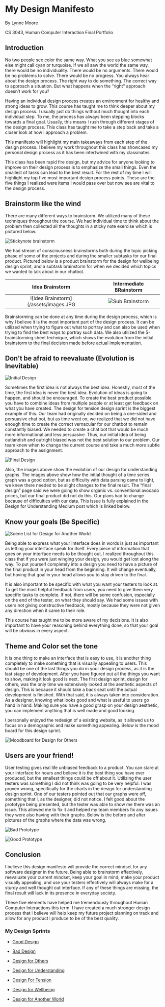 # My Design Manifesto
By Lynne Moore

CS 3043, Human Computer Interaction Final Portfolio

## Introduction

No two people see color the same way. What you see as blue somewhat else might call cyan or turquoise. If we all saw the world the same way, there would be no individuality. There would be no arguments. There would be no problems to solve. There would be no progress. You always hear about the design process. The right way to do something. The correct way to approach a situation. But what happens when the “right” approach doesn’t work for you?

Having an individual design process creates an environment for healthy and strong ideas to grow. This course has taught me to think deeper about my design process. I usually just do things without much thought into each individual step. To me, the process has always been stepping blocks towards a final goal. Usually, this means I rush through different stages of the design process. This class has taught me to take a step back and take a closer look at how I approach a problem. 

This manifesto will highlight my main takeaways from each step of the design process. I believe my work throughout this class has showcased my personal design process as it has been intertwined with my classmates.

This class has been rapid fire design, but my advice for anyone looking to improve on their design process is to emphasize the small things. Even the smallest of tasks can lead to the best result. For the rest of my time I will highlight my top five most important design process points. These are the five things I realized were items I would pass over but now see are vital to the design process.

## Brainstorm like the wind

There are many different ways to brainstorm. We utilized many of these techniques throughout the course. We had individual time to think about the problem then collected all the thoughts in a sticky note exercise which is pictured below.

![Stickynote brainstorm](/assets/IMG_8340.JPG)

We had stream of consciousness brainstorms both during the topic picking phase of some of the projects and during the smaller subtasks for our final product. Pictured below is a product brainstorm for the design for wellbeing design sprint, and a subtask brainstorm for when we decided which topics we wanted to talk about in our chatbot. 


Idea Brainstorm                        |  Intermediate BRainstorm
:-------------------------------------:|:-------------------------:
![Idea Brainstorm](/assets/images.JPG  |  ![Sub Brainstorm](/assets/Brainstorm.JPG)


Brainstorming can be done at any time during the design process, which is why I believe it is the most important part of the design process. It can be utilized when trying to figure out what to portray and can also be used when trying to find the best ways to portray such data. We also utilized the 5-brainstorming sheet technique, which shows the evolution from the initial brainstorm to the final decision made before actual implementation. 


## Don't be afraid to reevaluate (Evolution is Inevitable)

![Initial Design](/assets/initial_design.jpg)

Sometimes the first idea is not always the best idea. Honestly, most of the time, the first idea is never the best idea. Evolution of ideas is going to happen, and should be encouraged. To create the best product possible you have to combine ideas from multiple people or at least get feedback on what you have created. The design for tension design sprint is the biggest example of this. Our team had originally decided on being a one-sided and persuasive chat bot, but as time went on, we realized that we did not have enough time to create the correct vernacular for our chatbot to remain constantly biased. We needed to create a chat bot that would be much more informational and less persuasive. Thus, our initial idea of being outlandish and outright biased was not the best solution to our problem. Our team knew when to change the current course and take a much more subtle approach to the assignment. 

![Final Design](/assets/designs_final.jpg)

Also, the images above show the evolution of our design for understanding graphs. The images above show how the initial thought of a time series graph was a good option, but as difficulty with data parsing came to light, we knew there needed to be slight changes to the final result. The “final design” page said we were going to show organic vs. conventional avocado prices, but our final product did not do this. Our plans had to change because of difficulties with our data. This issue is fully explained in the Design for Understanding Medium post which is linked below. 

## Know your goals (Be Specific)
![Scene List for Design for Another World](/assets/Goals.JPG)

Being able to express what your interface does in words is just as important as letting your interface speak for itself. Every piece of information that goes on your  interface needs to be thought out. I realized throughout this class that if you were just winging your design, you would get lost along the way. To put yourself completely into a design you need to have a picture of the final product in your head from the beginning. It will change eventually, but having that goal in your head allows you to stay driven to the final.

It is also important to be specific with what you want your testers to look at. To get the most helpful feedback from users, you need to give them very specific tasks to complete. If not, there will be some confusion, especially on the end of the tester, on what they should say. We had some issues with users not giving constructive feedback, mostly because they were not given any direction when it came to their role. 

This course has taught me to be more aware of my decisions. It is also important to have your reasoning behind everything done, so that your goal will be obvious in every aspect.

## Theme and Color set the tone
It is one thing to make an interface that is easy to use, it is another thing completely to make something that is visually appealing to users. This should be one of the last things you do in your design process, as it is the last stage of development. After you have figured out all the things you want to show, making it look good is next. The first design sprint, design for others, was the only time we extensively looked at the aesthetic aspects of design. This is because it should take a back seat until the actual development is finished. With that said, it is always taken into consideration. As a designer, knowing what looks good and what is useful to users go hand in hand. Making sure you have a good grasp on your design aesthetic, you can implement anything that is well made and good looking. 

I personally enjoyed the redesign of a existing website, as it allowed us to focus on a demographic and make something appealing. Below is the mood board for this design sprint. 

![Moodboard for Design for Others](/assets/mood.JPG)

## Users are your friend!

User testing gives real life unbiased feedback to a product. You can stare at your interface for hours and believe it is the best thing you have ever produced, but the smallest things could be off about it. Utilizing the user testers was something I did not think was going to be very helpful. I was proven wrong, specifically for the charts in the design for understanding design sprint. One of our testers pointed out that our graphs were off, something that I, as the designer, did not notice. I felt good about the prototype being presented, but the tester was able to show me there was an issue. This allowed me to fix it and helped my team members fix any issues they were also having with their graphs. Below is the before and after pictures of the graphs where the data was wrong. 

![Bad Prototype](/assets/badprototypes.JPG)

![Good Prototype](/assets/actualcorrectdatafullproto.JPG)

## Conclusion
I believe this design manifesto will provide the correct mindset for any software designer in the future. Being able to brainstorm effectively, reevaluate your current mindset, keep your goal in mind, make your product visually appealing, and use your testers effectively will always make for a sturdy and well thought out interface. If any of these things are missing, the final result will lack in its presence in everyday society. 

These five elements have helped me tremendously throughout Human Computer Interactions this term. I have created a much stronger design process that I believe will help keep my future project planning on track and allow for any product I produce to be of the best quality. 

### My Design Sprints

- [Good Design](https://medium.com/@lmbruinsfan98/good-design-fccd436bd5c3)

- [Bad Design](https://medium.com/@lmbruinsfan98/bad-design-71b759e421d2)

- [Design for Others](https://medium.com/@mastlouis/team-5-project-1-design-documentation-b429311d9139)

- [Design for Understanding](https://medium.com/@lmbruinsfan98/design-for-understanding-82d36cc54364)

- [Design For Tension](https://medium.com/@lmbruinsfan98/design-for-tension-8447c4db3dae)

- [Design for Wellbeing](https://medium.com/@lmbruinsfan98/design-for-tension-8447c4db3dae)

- [Design for Another World](https://medium.com/@jaredgrimm1/design-for-another-world-6c6c11c082d0)



